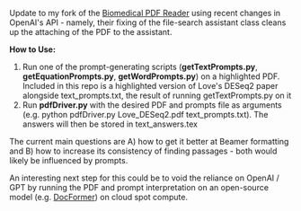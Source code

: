 
Update to my fork of the [Biomedical PDF Reader](https://github.com/MattKotzbauer/pdf-reading-tools) using recent changes in OpenAI's API - namely, their fixing of the file-search assistant class cleans up the attaching of the PDF to the assistant.

**How to Use:**
1. Run one of the prompt-generating scripts (**getTextPrompts.py**, **getEquationPrompts.py**, **getWordPrompts.py**) on a highlighted PDF. Included in this repo is a highlighted version of Love's DESeq2 paper alongside text\_prompts.txt, the result of running getTextPrompts.py on it
2. Run **pdfDriver.py** with the desired PDF and prompts file as arguments (e.g. python pdfDriver.py Love\_DESeq2.pdf text\_prompts.txt). The answers will then be stored in text\_answers.tex

The current main questions are A) how to get it better at Beamer formatting and B) how to increase its consistency of finding passages - both would likely be influenced by prompts.

An interesting next step for this could be to void the reliance on OpenAI / GPT by running the PDF and prompt interpretation on an open-source model (e.g. [DocFormer](https://arxiv.org/abs/2106.11539)) on cloud spot compute. 

